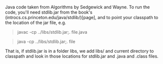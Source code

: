 Java code taken from Algorithms by Sedgewick and Wayne.
To run the code, you'll need stdlib.jar from the book's (introcs.cs.princeton.edu/java/stdlib/)[page],
and to point your classpath to the location of the jar file, e.g.

> javac -cp ../libs/stdlib.jar;. file.java

> java -cp ../libs/stdlib.jar;. file

That is, if stdlib.jar is in a folder libs, we add libs/ and current directory to classpath and look in those locations for stdlib.jar and .java and .class files.